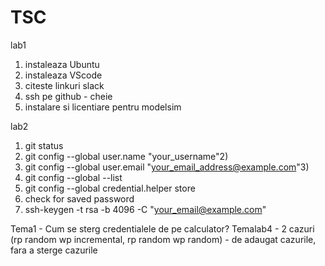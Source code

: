 # TSC

lab1
1. instaleaza Ubuntu
2. instaleaza VScode
3. citeste linkuri slack
4. ssh pe github - cheie
5. instalare si licentiare pentru modelsim


lab2
1. git status
2. git config --global user.name "your_username"2)
3. git config --global user.email "your_email_address@example.com"3) 
4. git config --global --list
5. git config --global credential.helper store
6. check for saved password
7. ssh-keygen -t rsa -b 4096 -C "your_email@example.com"


Tema1 - Cum se sterg credentialele de pe calculator?
Temalab4 - 2 cazuri (rp random wp incremental, rp random wp random)
         - de adaugat cazurile, fara a sterge cazurile
